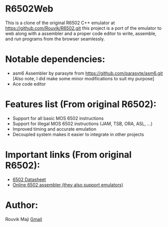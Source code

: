 # R6502Web
This is a clone of the original R6502 C++ emulator at https://github.com/Rouvik/R6502.git
this project is a port of the emulator to web along with a assembler and a proper code editor to write, assemble, and run programs
from the browser seamlessly.

# Notable dependencies:
- asm6 Assembler by parasyte from https://github.com/parasyte/asm6.git [Also note, I did make some minor modifications to suit my purpose]
- Ace code editor

# Features list (From original R6502):
- Support for all basic MOS 6502 instructions
- Support for illegal MOS 6502 instructions (JAM, TSB, ORA, ASL, ...)
- Improved timing and accurate emulation
- Decoupled system makes it easier to integrate in other projects

# Important links (From original R6502):
- [6502 Datasheet](https://www.princeton.edu/~mae412/HANDOUTS/Datasheets/6502.pdf)
- [Online 6502 assembler (they also support emulators)](https://www.masswerk.at/6502/assembler.html)

# Author:
Rouvik Maji [Gmail](mailto:majirouvik@gmail.com)